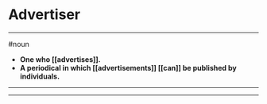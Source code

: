 # Advertiser
---
#noun
- **One who [[advertises]].**
- **A periodical in which [[advertisements]] [[can]] be published by individuals.**
---
---
